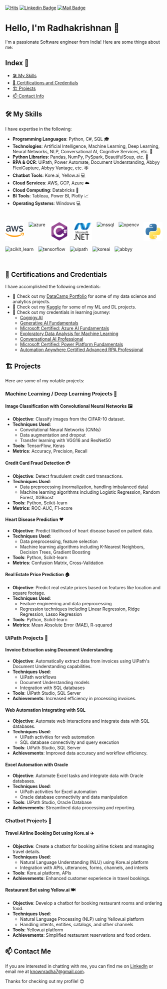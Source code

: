 [![Hits](https://hits.seeyoufarm.com/api/count/incr/badge.svg?url=https%3A%2F%2Fgithub.com%2Fdamodhar918&count_bg=%2379C83D&title_bg=%23555555&icon=steem.svg&icon_color=%23E7E7E7&title=hits&edge_flat=false)](https://github.com/Rkgithub2023)
[![Linkedin Badge](https://img.shields.io/badge/-LinkedIn-blue?logo=Linkedin&logoColor=white&link=https://www.linkedin.com/in/radhakrishnan-r-67474819b/)](https://www.linkedin.com/in/radhakrishnan-r-67474819b)
[![Mail Badge](https://img.shields.io/badge/Gmail-d14836?logo=Gmail&logoColor=white&link=mailto:knownradha7@gmail.com)](mailto:knownradha7@gmail.com)

# Hello, I'm Radhakrishnan 👋

I'm a passionate Software engineer from India! Here are some things about me:

## Index 📑
- [🛠️ My Skills](#%EF%B8%8F-my-skills)
- [🌱 Certifications and Credentials](#-certifications-and-credentials)
- [🏗️ Projects](#%EF%B8%8F-projects)
- [📫 Contact Info](#-contact-me)

## 🛠️ My Skills
I have expertise in the following:

- **Programming Languages**: Python, C#, SQL 🎓
- **Technologies**: Artificial Intelligence, Machine Learning, Deep Learning, Neural Networks, NLP, Conversational AI, Cognitive Services, etc. 🚀
- **Python Libraries**: Pandas, NumPy, PySpark, BeautifulSoup, etc. 🐍
- **RPA & OCR**: UiPath, Power Automate, Document Understanding, Abbyy FlexiCapture, Abbyy Vantage, etc. 🕸️
- **Chatbot Tools**: Kore.ai, Yellow.ai 💻
- **Cloud Services**: AWS, GCP, Azure ☁️
- **Cloud Computing**: Databricks 🚀
- **BI Tools**: Tableau, Power BI, Plotly 📈
- **Operating Systems**: Windows 💻

<br>
<p align="left" style="display: flex; flex-wrap: wrap; gap: 15px;">
  <a href="https://aws.amazon.com" target="blank" rel="noreferrer" style="text-decoration: none;"> 
    <img src="https://raw.githubusercontent.com/devicons/devicon/master/icons/amazonwebservices/amazonwebservices-original-wordmark.svg" alt="aws" width="60" height="60"/> 
  </a> 
  <a href="https://azure.microsoft.com/en-in/" target="blank" rel="noreferrer" style="text-decoration: none;"> 
    <img src="https://www.vectorlogo.zone/logos/microsoft_azure/microsoft_azure-icon.svg" alt="azure" width="60" height="60"/> 
  </a> 
  <a href="https://www.w3schools.com/cs/" target="_blank" rel="noreferrer" style="text-decoration: none;"> 
    <img src="https://raw.githubusercontent.com/devicons/devicon/master/icons/csharp/csharp-original.svg" alt="csharp" width="60" height="60"/> 
  </a> 
  <a href="https://dotnet.microsoft.com/" target="_blank" rel="noreferrer" style="text-decoration: none;"> 
    <img src="https://raw.githubusercontent.com/devicons/devicon/master/icons/dot-net/dot-net-original-wordmark.svg" alt="dotnet" width="60" height="60"/> 
  </a> 
  <a href="https://www.microsoft.com/en-us/sql-server" target="_blank" rel="noreferrer" style="text-decoration: none;"> 
    <img src="https://www.svgrepo.com/show/303229/microsoft-sql-server-logo.svg" alt="mssql" width="60" height="60"/> 
  </a> 
  <a href="https://opencv.org/" target="_blank" rel="noreferrer" style="text-decoration: none;"> 
    <img src="https://www.vectorlogo.zone/logos/opencv/opencv-icon.svg" alt="opencv" width="60" height="60"/> 
  </a> 
  <a href="https://www.python.org" target="_blank" rel="noreferrer" style="text-decoration: none;"> 
    <img src="https://raw.githubusercontent.com/devicons/devicon/master/icons/python/python-original.svg" alt="python" width="60" height="60"/> 
  </a> 
  <a href="https://scikit-learn.org/" target="_blank" rel="noreferrer" style="text-decoration: none;"> 
    <img src="https://upload.wikimedia.org/wikipedia/commons/0/05/Scikit_learn_logo_small.svg" alt="scikit_learn" width="60" height="60"/> 
  </a> 
  <a href="https://www.tensorflow.org" target="_blank" rel="noreferrer" style="text-decoration: none;"> 
    <img src="https://www.vectorlogo.zone/logos/tensorflow/tensorflow-icon.svg" alt="tensorflow" width="60" height="60"/> 
  </a> 
  <a href="https://www.uipath.com" target="_blank" rel="noreferrer" style="text-decoration: none;"> 
    <img src="https://encrypted-tbn0.gstatic.com/images?q=tbn:ANd9GcRseqFOJ56MJM5XvU5CpeLzIeGxpvQ9pcoEAA&s" alt="uipath" width="60" height="60"/> 
  </a> 
  <a href="https://kore.ai" target="_blank" rel="noreferrer" style="text-decoration: none;"> 
    <img src="https://mma.prnewswire.com/media/2329424/Kore_ai_Logo.jpg?p=facebook" alt="koreai" width="60" height="60"/> 
  </a> 
  <a href="https://www.abbyy.com" target="_blank" rel="noreferrer" style="text-decoration: none;"> 
    <img src="https://encrypted-tbn0.gstatic.com/images?q=tbn:ANd9GcSrKmZ_INpUhZmuUkOBN5OPNOfDUmRfIncuEgXA2P76f3s9tmgn72fA55ykwA&s" alt="abbyy" width="60" height="60"/> 
  </a> 
</p>
<br>

## 🌱 Certifications and Credentials
I have accomplished the following credentials:

- 📝 Check out my [DataCamp Portfolio](https://www.datacamp.com/portfolio/knownradha7) for some of my data science and analytics projects.
- 📝 Check out my [Kaggle](https://www.kaggle.com/radhakrishnan07) for some of my ML and DL projects.
- 🔘 Check out my credentials in learning journey:
  - [Cognigy.AI](https://academy.cognigy.com/certificates/17bddqjqlf)
  - [Generative AI Fundamentals](https://credentials.databricks.com/f066a07a-b59b-4b03-a3cf-f6b92a8b121f)
  - [Microsoft Certified: Azure AI Fundamentals](https://learn.microsoft.com/api/credentials/share/en-us/RadhakrishnanR-3474/76FF5E983C3C3E58?sharingId)
  - [Exploratory Data Analysis for Machine Learning](https://www.coursera.org/account/accomplishments/records/A6FF69RD2XY3)
  - [Conversational AI Professional](https://www.credential.net/group/409135)
  - [Microsoft Certified: Power Platform Fundamentals](https://learn.microsoft.com/api/credentials/share/en-us/RadhakrishnanR-3474/B27BD8238EF7B7C6?sharingId=D5B6F5C378A26A6B)
  - [Automation Anywhere Certified Advanced RPA Professional](https://certificates.automationanywhere.com/ae7c9c9d-6a9f-49f8-85d6-93e4a518c090)

## 🏗️ Projects
Here are some of my notable projects:

### Machine Learning / Deep Learning Projects 🧠
#### Image Classification with Convolutional Neural Networks 🖼️
- **Objective**: Classify images from the CIFAR-10 dataset.
- **Techniques Used**:
  - Convolutional Neural Networks (CNNs)
  - Data augmentation and dropout
  - Transfer learning with VGG16 and ResNet50
- **Tools**: TensorFlow, Keras
- **Metrics**: Accuracy, Precision, Recall

#### Credit Card Fraud Detection 💳
- **Objective**: Detect fraudulent credit card transactions.
- **Techniques Used**:
  - Data preprocessing (normalization, handling imbalanced data)
  - Machine learning algorithms including Logistic Regression, Random Forest, XGBoost
- **Tools**: Python, Scikit-learn
- **Metrics**: ROC-AUC, F1-score

#### Heart Disease Prediction ❤️
- **Objective**: Predict likelihood of heart disease based on patient data.
- **Techniques Used**:
  - Data preprocessing, feature selection
  - Machine learning algorithms including K-Nearest Neighbors, Decision Trees, Gradient Boosting
- **Tools**: Python, Scikit-learn
- **Metrics**: Confusion Matrix, Cross-Validation

#### Real Estate Price Prediction 🏠
- **Objective**: Predict real estate prices based on features like location and square footage.
- **Techniques Used**:
  - Feature engineering and data preprocessing
  - Regression techniques including Linear Regression, Ridge Regression, Lasso Regression
- **Tools**: Python, Scikit-learn
- **Metrics**: Mean Absolute Error (MAE), R-squared

### UiPath Projects 🤖
#### Invoice Extraction using Document Understanding
- **Objective**: Automatically extract data from invoices using UiPath's Document Understanding capabilities.
- **Techniques Used**:
  - UiPath workflows
  - Document Understanding models
  - Integration with SQL databases
- **Tools**: UiPath Studio, SQL Server
- **Achievements**: Increased efficiency in processing invoices.

#### Web Automation Integrating with SQL
- **Objective**: Automate web interactions and integrate data with SQL databases.
- **Techniques Used**:
  - UiPath activities for web automation
  - SQL database connectivity and query execution
- **Tools**: UiPath Studio, SQL Server
- **Achievements**: Improved data accuracy and workflow efficiency.

#### Excel Automation with Oracle
- **Objective**: Automate Excel tasks and integrate data with Oracle databases.
- **Techniques Used**:
  - UiPath activities for Excel automation
  - Oracle database connectivity and data manipulation
- **Tools**: UiPath Studio, Oracle Database
- **Achievements**: Streamlined data processing and reporting.

### Chatbot Projects 🤖
#### Travel Airline Booking Bot using Kore.ai ✈️
- **Objective**: Create a chatbot for booking airline tickets and managing travel details.
- **Techniques Used**:
  - Natural Language Understanding (NLU) using Kore.ai platform
  - Integration with APIs, utterances, forms, channels, and intents
- **Tools**: Kore.ai platform, APIs
- **Achievements**: Enhanced customer experience in travel bookings.

#### Restaurant Bot using Yellow.ai 🍽️
- **Objective**: Develop a chatbot for booking restaurant rooms and ordering food.
- **Techniques Used**:
  - Natural Language Processing (NLP) using Yellow.ai platform
  - Handling intents, entities, catalogs, and other channels
- **Tools**: Yellow.ai platform
- **Achievements**: Simplified restaurant reservations and food orders.


## 📫 Contact Me
If you are interested in chatting with me, you can find me on [LinkedIn](https://www.linkedin.com/in/radhakrishnan-r-67474819b) or email me at knownradha7@gmail.com.

Thanks for checking out my profile! 😊

